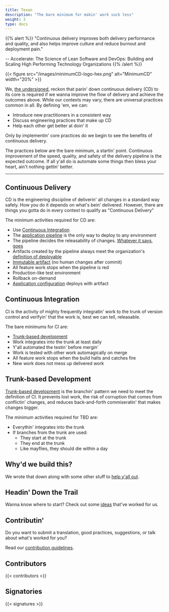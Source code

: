 ```yaml
---
title: Texan
description: "The bare minimum for makin' work suck less"
weight: 3
type: docs
---
```



{{% alert %}}
"Continuous delivery improves both delivery performance and quality, and also helps improve culture and reduce burnout and deployment pain."

-- Accelerate: The Science of Lean Software and DevOps: Building and Scaling High Performing Technology Organizations
{{% /alert %}}

{{< figure src="/images/minimumCD-logo-hex.png" alt="MinimumCD" width="20%" >}}

We, [the undersigned](#signatories), reckon that parin' down continuous delivery (CD) to its core is required if we
wanna improve the flow of delivery and achieve the outcomes above. While our contexts may vary, there are universal
practices common in all. By defining 'em, we can:

- Introduce new practitioners in a consistent way
- Discuss engineering practices that make up CD
- Help each other get better at doin' it

Only by implementin' core practices do we begin to see the benefits of continuous delivery.

The practices below are the bare minimum, a startin' point. Continuous improvement of the speed, quality, and safety of
the delivery pipeline is the expected outcome. If all y'all do is automate some things then bless your heart, ain't nothing gettin' better.

---

## Continuous Delivery

CD is the engineering discipline of deliverin' all changes in a standard way safely. How you do it depends on what's bein' delivered. However, there are things you gotta do in every context to qualify as "Continuous Delivery"

The minimum activities required for CD are:

- Use [Continuous Integration](#continuous-integration)
- The [application
  pipeline](https://www.informit.com/articles/article.aspx?p=1621865&seqNum=2#:~:text=%EE%94%80Buy-,What%20Is%20a%20Deployment%20Pipeline%3F,-At%20an%20abstract)
  is the only way to deploy to any environment
- The pipeline decides the releasability of changes. [Whatever it says, goes](../../faq/#why-should-the-pipeline-be-definitive-for-deploy)
- Artifacts created by the pipeline always meet the organization's [definition of deployable](../../faq/#what-do-we-mean-by-definition-of-deployable)
- [Immutable artifact](../../minimumcd/immutable/) (no human changes after commit)
- All feature work stops when the pipeline is red
- Production-like test environment
- Rollback on-demand
- [Application configuration](../../faq/#what-is-application-configuration) deploys with artifact

## Continuous Integration

CI is the activity of mighty frequently integratin' work to the trunk of version control and verifyin' that the work is,
best we can tell, releasable.

The bare minimums for CI are:

- [Trunk-based development](#trunk-based-development)
- Work integrates into the trunk at least daily
- Y'all automated the testin' before mergin'
- Work is tested with other work automagically on merge
- All feature work stops when the build halts and catches fire
- New work does not mess up delivered work

## Trunk-based Development

[Trunk-based development](../../minimumcd/tbd/) is the branchin' pattern we need to meet the definition
of CI. It prevents lost work, the risk of corruption that comes from conflictin' changes, and reduces back-and-forth
commiseratin' that makes changes bigger.

The minimum activities required for TBD are:

- Everythin' integrates into the trunk
- If branches from the trunk are used:
  - They start at the trunk
  - They end at the trunk
  - Like mayflies, they should die within a day
  
## Why'd we build this?

We wrote that down along with some other stuff to [help y'all out](../../faq/).

## Headin' Down the Trail

Wanna know where to start? Check out some [ideas](../../journey/) that've worked for us.

## Contributin'

Do you want to submit a translation, good practices, suggestions, or talk about what's worked for you?

Read our [contribution guidelines](https://github.com/Minimum-CD/cd-manifesto/blob/master/CONTRIBUTING.md).

## Contributors

{{< contributors >}}

## Signatories

{{< signatures >}}
